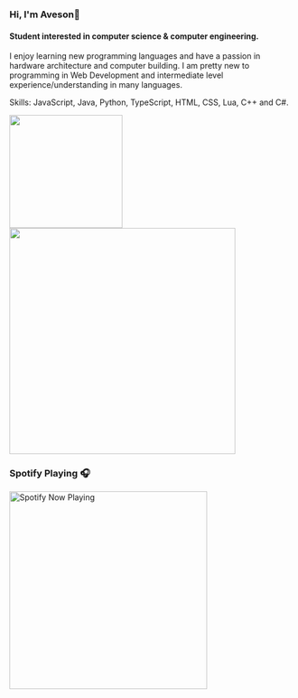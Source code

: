 ### Hi, I'm Aveson👋
#### Student interested in computer science & computer engineering.

I enjoy learning new programming languages and have a passion in hardware architecture and computer building. I am pretty new to programming in Web Development and intermediate level experience/understanding in many languages.

Skills: JavaScript, Java, Python, TypeScript, HTML, CSS, Lua, C++ and C#. 


<a href="https://github.com/anuraghazra/github-readme-stats">
  <img height=200 align="center" src="https://github-readme-stats.vercel.app/api?username=AvesonThyBot&theme=darcula&layout=donut&rank_icon=github" />
</a>
<a href="https://github.com/anuraghazra/github-readme-stats">
  <img height=400 width=400 align="center" src="https://github-readme-stats.vercel.app/api/top-langs/?username=AvesonThyBot"/>
</a>

### Spotify Playing 🎧

[<img src="https://novatorem-lime-kappa.vercel.app/api/spotify-playing" alt="Spotify Now Playing" width="350" />](https://open.spotify.com/user/94kssevudgf1dd5328wfgjmy2)
